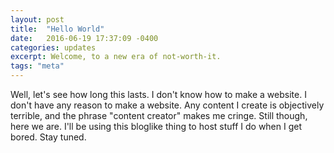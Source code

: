 ```yaml
---
layout: post
title:  "Hello World"
date:   2016-06-19 17:37:09 -0400
categories: updates
excerpt: Welcome, to a new era of not-worth-it.
tags: "meta"
---
```


Well, let's see how long this lasts.  I don't know how to make a website.  I don't have any reason to make a website.  Any content I create is objectively terrible, and the phrase "content creator" makes me cringe.  Still though, here we are.  I'll be using this bloglike thing to host stuff I do when I get bored.  Stay tuned.